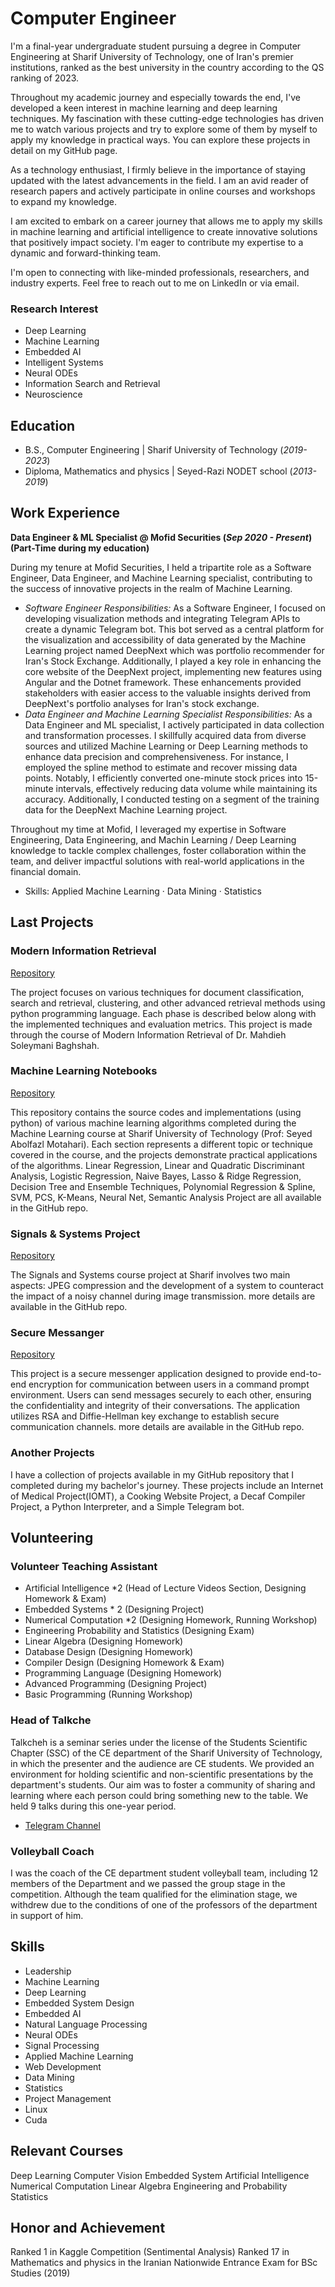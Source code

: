 # Computer Engineer

I'm a final-year undergraduate student pursuing a degree in Computer Engineering at Sharif University of Technology, one of Iran's premier institutions, ranked as the best university in the country according to the QS ranking of 2023.

Throughout my academic journey and especially towards the end, I've developed a keen interest in machine learning and deep learning techniques. My fascination with these cutting-edge technologies has driven me to watch various projects and try to explore some of them by myself to apply my knowledge in practical ways.
You can explore these projects in detail on my GitHub page.

As a technology enthusiast, I firmly believe in the importance of staying updated with the latest advancements in the field. I am an avid reader of research papers and actively participate in online courses and workshops to expand my knowledge.

I am excited to embark on a career journey that allows me to apply my skills in machine learning and artificial intelligence to create innovative solutions that positively impact society. I'm eager to contribute my expertise to a dynamic and forward-thinking team.

I'm open to connecting with like-minded professionals, researchers, and industry experts. Feel free to reach out to me on LinkedIn or via email.

### Research Interest
- Deep Learning
- Machine Learning
- Embedded AI
- Intelligent Systems
- Neural ODEs
- Information Search and Retrieval
- Neuroscience

## Education			        		
- B.S., Computer Engineering | Sharif University of Technology (_2019-2023_)
- Diploma, Mathematics and physics | Seyed-Razi NODET school (_2013-2019_)

## Work Experience
**Data Engineer & ML Specialist @ Mofid Securities (_Sep 2020 - Present_) (Part-Time during my education)**

During my tenure at Mofid Securities, I held a tripartite role as a Software Engineer, Data Engineer, and Machine Learning specialist, contributing to the success of innovative projects in the realm of Machine Learning.
- _Software Engineer Responsibilities:_ As a Software Engineer, I focused on developing visualization methods and integrating Telegram APIs to create a dynamic Telegram bot. This bot served as a central platform for the visualization and accessibility of data generated by the Machine Learning project named DeepNext which was portfolio recommender for Iran's Stock Exchange. Additionally, I played a key role in enhancing the core website of the DeepNext project, implementing new features using Angular and the Dotnet framework. These enhancements provided stakeholders with easier access to the valuable insights derived from DeepNext's portfolio analyses for Iran's stock exchange.
- _Data Engineer and Machine Learning Specialist Responsibilities:_ As a Data Engineer and ML specialist, I actively participated in data collection and transformation processes. I skillfully acquired data from diverse sources and utilized Machine Learning or Deep Learning methods to enhance data precision and comprehensiveness. For instance, I employed the spline method to estimate and recover missing data points. Notably, I efficiently converted one-minute stock prices into 15-minute intervals, effectively reducing data volume while maintaining its accuracy. Additionally, I conducted testing on a segment of the training data for the DeepNext Machine Learning project.

Throughout my time at Mofid, I leveraged my expertise in Software Engineering, Data Engineering, and Machin Learning / Deep Learning knowledge to tackle complex challenges, foster collaboration within the team, and deliver impactful solutions with real-world applications in the financial domain.

- Skills: Applied Machine Learning · Data Mining · Statistics

## Last Projects
### Modern Information Retrieval
[Repository](https://github.com/rezasoumi/ModernInformationRetrieval)

The project focuses on various techniques for document classification, search and retrieval, clustering, and other advanced retrieval methods using python programming language. Each phase is described below along with the implemented techniques and evaluation metrics. This project is made through the course of Modern Information Retrieval of Dr. Mahdieh Soleymani Baghshah.

### Machine Learning Notebooks
[Repository](https://github.com/rezasoumi/MachineLearningNotebooks)

This repository contains the source codes and implementations (using python) of various machine learning algorithms completed during the Machine Learning course at Sharif University of Technology (Prof: Seyed Abolfazl Motahari). Each section represents a different topic or technique covered in the course, and the projects demonstrate practical applications of the algorithms. Linear Regression, Linear and Quadratic Discriminant Analysis, Logistic Regression, Naive Bayes, Lasso & Ridge Regression, Decision Tree and Ensemble Techniques, Polynomial Regression & Spline, SVM, PCS, K-Means, Neural Net, Semantic Analysis Project are all available in the GitHub repo.


### Signals & Systems Project
[Repository](https://github.com/rezasoumi/Signals-Systems-Project)

The Signals and Systems course project at Sharif involves two main aspects: JPEG compression and the development of a system to counteract the impact of a noisy channel during image transmission. more details are available in the GitHub repo.

### Secure Messanger
[Repository](https://github.com/rezasoumi/DNS_Project)

This project is a secure messenger application designed to provide end-to-end encryption for communication between users in a command prompt environment. Users can send messages securely to each other, ensuring the confidentiality and integrity of their conversations. The application utilizes RSA and Diffie-Hellman key exchange to establish secure communication channels. more details are available in the GitHub repo.

### Another Projects
I have a collection of projects available in my GitHub repository that I completed during my bachelor's journey. These projects include an Internet of Medical Project(IOMT), a Cooking Website Project, a Decaf Compiler Project, a Python Interpreter, and a Simple Telegram bot.

## Volunteering
### Volunteer Teaching Assistant
- Artificial Intelligence *2 (Head of Lecture Videos Section, Designing Homework & Exam)
- Embedded Systems * 2 (Designing Project)
- Numerical Computation *2 (Designing Homework, Running Workshop)
- Engineering Probability and Statistics (Designing Exam)
- Linear Algebra (Designing Homework)
- Database Design (Designing Homework)
- Compiler Design (Designing Homework & Exam)
- Programming Language (Designing Homework)
- Advanced Programming (Designing Project)
- Basic Programming (Running Workshop)

### Head of Talkche
Talkcheh is a seminar series under the license of the Students Scientific Chapter (SSC) of the CE department of the Sharif University of Technology, in which the presenter and the audience are CE students.
We provided an environment for holding scientific and non-scientific presentations by the department's students. Our aim was to foster a community of sharing and learning where each person could bring something new to the table. We held 9 talks during this one-year period.
- [Telegram Channel](https://t.me/ssc_talkche)

### Volleyball Coach
I was the coach of the CE department student volleyball team, including 12 members of the Department and we passed the group stage in the competition.
Although the team qualified for the elimination stage, we withdrew due to the conditions of one of the professors of the department in support of him.

## Skills
- Leadership
- Machine Learning
- Deep Learning
- Embedded System Design
- Embedded AI
- Natural Language Processing
- Neural ODEs
- Signal Processing
- Applied Machine Learning
- Web Development
- Data Mining
- Statistics
- Project Management
- Linux
- Cuda

## Relevant Courses
Deep Learning
Computer Vision
Embedded System
Artificial Intelligence
Numerical Computation
Linear Algebra
Engineering and Probability Statistics


## Honor and Achievement
Ranked 1 in Kaggle Competition (Sentimental Analysis)
Ranked 17 in Mathematics and physics in the Iranian Nationwide Entrance Exam for BSc Studies (2019)



